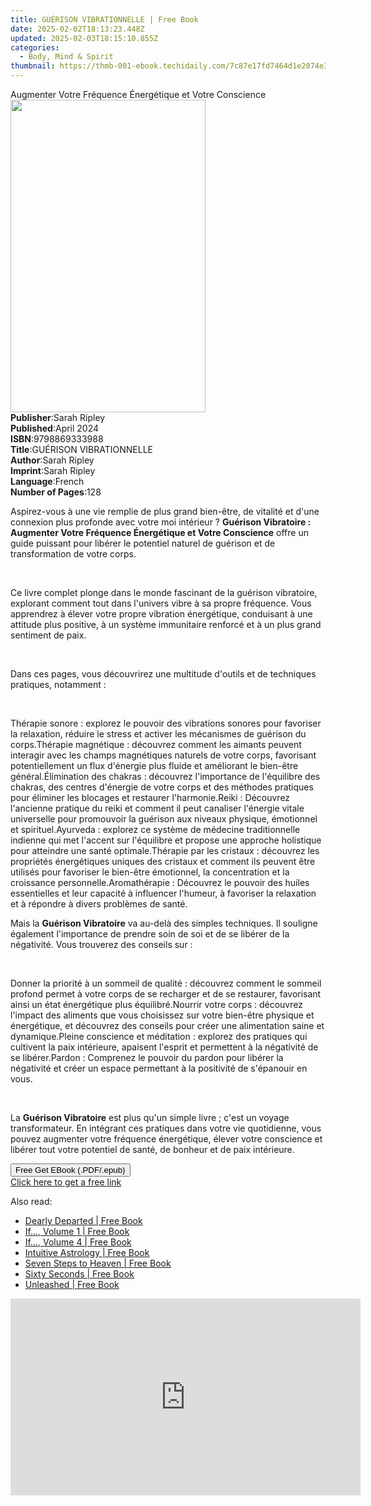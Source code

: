 ```yaml
---
title: GUÉRISON VIBRATIONNELLE | Free Book
date: 2025-02-02T18:13:23.448Z
updated: 2025-02-03T18:15:10.855Z
categories:
  - Body, Mind & Spirit
thumbnail: https://thmb-001-ebook.techidaily.com/7c87e17fd7464d1e2074e38109858d3e81434b4134ff231cf5cda6512a6ca2ed.jpg
---
```

<main id="book-container">
  <div class="flex flex-col">
    <div class="book-brief flex-1 py-6 px-4 sm:p-6 md:py-10 md:px-8">
      <!-- brief-->
      <div class="book-brief-main">
        Augmenter Votre Fréquence Énergétique et Votre Conscience
      </div>
    </div>
    <div
      class="book-meta-info flex-1 grid gap-4 col-start-1 col-end-3 row-start-1 sm:mb-6 sm:grid-cols-4 lg:gap-6 lg:col-start-2 lg:row-end-6 lg:row-span-6 lg:mb-0"
    >
      <div
        class="book-meta-info-left place-content-center mt-4 p-4 text-sm leading-6 col-start-2 col-span-2 dark:text-slate-400"
      >
        <img
          class="w-full h-500 object-cover rounded-lg sm:h-255 sm:col-span-2 lg:col-span-full"
          src="https://img-001-ebook.techidaily.com/fa705de70c31190a81636812f263f212f1b45cd4734bbba0beaeb9ae23a5fe53.jpg"
          alt=""
          width="312"
          height="500"
        />
      </div>
      <div
        class="book-meta-info-right mt-2 col-start-1 row-start-2 col-span-3 self-center"
      >
        <!-- meta data  -->
        <div class="flex flex-col px-4 md:px-8">
          <div class="flex-1">
            <strong>Publisher</strong>:<span class="px-2">Sarah Ripley</span>
          </div>
          <div class="flex-1">
            <strong>Published</strong>:<span class="px-2">April 2024</span>
          </div>
          <div class="flex-1">
            <strong>ISBN</strong>:<span class="px-2">9798869333988</span>
          </div>
          <div class="flex-1">
            <strong>Title</strong>:<span class="px-2"
              >GUÉRISON VIBRATIONNELLE</span
            >
          </div>
          <div class="flex-1">
            <strong>Author</strong>:<span class="px-2">Sarah Ripley</span>
          </div>
          <div class="flex-1">
            <strong>Imprint</strong>:<span class="px-2">Sarah Ripley</span>
          </div>
          <div class="flex-1">
            <strong>Language</strong>:<span class="px-2">French</span>
          </div>
          <div class="flex-1">
            <strong>Number of Pages</strong>:<span class="px-2">128</span>
          </div>
        </div>
      </div>
    </div>
    <div class="book-description flex-1 py-6 px-4 sm:p-6 md:py-10 md:px-8">
      <div class="book-description-main">
        <div accordion-content="" id="description">
          <p>
            Aspirez-vous à une vie remplie de plus grand bien-être, de vitalité
            et d'une connexion plus profonde avec votre moi intérieur ?
            <strong
              >Guérison Vibratoire : Augmenter Votre Fréquence Énergétique et
              Votre Conscience</strong
            >
            offre un guide puissant pour libérer le potentiel naturel de
            guérison et de transformation de votre corps.
          </p>
          <p><br /></p>
          <p>
            Ce livre complet plonge dans le monde fascinant de la guérison
            vibratoire, explorant comment tout dans l'univers vibre à sa propre
            fréquence. Vous apprendrez à élever votre propre vibration
            énergétique, conduisant à une attitude plus positive, à un système
            immunitaire renforcé et à un plus grand sentiment de paix.
          </p>
          <p><br /></p>
          <p>
            Dans ces pages, vous découvrirez une multitude d'outils et de
            techniques pratiques, notamment :
          </p>
          <p><br /></p>
          Thérapie sonore : explorez le pouvoir des vibrations sonores pour
          favoriser la relaxation, réduire le stress et activer les mécanismes
          de guérison du corps.Thérapie magnétique : découvrez comment les
          aimants peuvent interagir avec les champs magnétiques naturels de
          votre corps, favorisant potentiellement un flux d'énergie plus fluide
          et améliorant le bien-être général.Élimination des chakras : découvrez
          l'importance de l'équilibre des chakras, des centres d'énergie de
          votre corps et des méthodes pratiques pour éliminer les blocages et
          restaurer l'harmonie.Reiki : Découvrez l'ancienne pratique du reiki et
          comment il peut canaliser l'énergie vitale universelle pour promouvoir
          la guérison aux niveaux physique, émotionnel et spirituel.Ayurveda :
          explorez ce système de médecine traditionnelle indienne qui met
          l'accent sur l'équilibre et propose une approche holistique pour
          atteindre une santé optimale.Thérapie par les cristaux : découvrez les
          propriétés énergétiques uniques des cristaux et comment ils peuvent
          être utilisés pour favoriser le bien-être émotionnel, la concentration
          et la croissance personnelle.Aromathérapie : Découvrez le pouvoir des
          huiles essentielles et leur capacité à influencer l'humeur, à
          favoriser la relaxation et à répondre à divers problèmes de santé.<br />
          <p>
            Mais la <strong>Guérison Vibratoire</strong> va au-delà des simples
            techniques. Il souligne également l'importance de prendre soin de
            soi et de se libérer de la négativité. Vous trouverez des conseils
            sur :
          </p>
          <p><br /></p>
          Donner la priorité à un sommeil de qualité : découvrez comment le
          sommeil profond permet à votre corps de se recharger et de se
          restaurer, favorisant ainsi un état énergétique plus équilibré.Nourrir
          votre corps : découvrez l'impact des aliments que vous choisissez sur
          votre bien-être physique et énergétique, et découvrez des conseils
          pour créer une alimentation saine et dynamique.Pleine conscience et
          méditation : explorez des pratiques qui cultivent la paix intérieure,
          apaisent l'esprit et permettent à la négativité de se libérer.Pardon :
          Comprenez le pouvoir du pardon pour libérer la négativité et créer un
          espace permettant à la positivité de s'épanouir en vous.
          <p><br /></p>
          <p>
            La <strong>Guérison Vibratoire</strong> est plus qu'un simple livre
            ; c'est un voyage transformateur. En intégrant ces pratiques dans
            votre vie quotidienne, vous pouvez augmenter votre fréquence
            énergétique, élever votre conscience et libérer tout votre potentiel
            de santé, de bonheur et de paix intérieure.
          </p>
        </div>
        <div class="accordion-fader"></div>
      </div>
    </div>
    <div class="book-excerpts flex-1 py-6 px-4 sm:p-6 md:py-10 md:px-8"></div>
    <div
      class="book-about-author flex-1 py-6 px-4 sm:p-6 md:py-10 md:px-8"
    ></div>
    <div class="book-free-get flex-1 py-6 px-4 sm:p-6 md:py-10 md:px-8">
      <button
        id="btn-free-get"
        class="bg-blue-500 hover:bg-blue-700 text-white font-bold py-2 px-4 rounded"
      >
        Free Get EBook (.PDF/.epub)
      </button>
      <div id="countdown-display" class="px-2 text-lg mt-2"></div>
      <a
        id="free-link"
        class="hidden bg-blue-500 hover:bg-blue-700 text-white font-bold py-2 px-4 rounded"
        href="https://www.ebooks.com/en-us/book/211329464/gu-rison-vibrationnelle/sarah-ripley/"
        target="_blank"
        >Click here to get a free link</a
      >
    </div>
    <script>
      let countdownTime = 0;
      let countdownInterval = null;
      document
        .getElementById('btn-free-get')
        .addEventListener('click', startCountdown);
      function startCountdown() {
        countdownTime = new Date().getTime() + 60000 * 3;
        countdownInterval = setInterval(updateCountdown, 1000);
        document.getElementById('btn-free-get').disabled = true;
        document
          .getElementById('btn-free-get')
          .classList.add('bg-gray-500', 'cursor-not-allowed');
      }
      function updateCountdown() {
        let currentTime = new Date().getTime();
        let timeLeft = countdownTime - currentTime;
        let secondsLeft = Math.floor(timeLeft / 1000);
        document.getElementById('countdown-display').innerHTML =
          `Remaining time: ${secondsLeft} seconds.`;
        if (secondsLeft <= 0) {
          clearInterval(countdownInterval);
          document.getElementById('btn-free-get').classList.add('hidden');
          document.getElementById('free-link').classList.remove('hidden');
          document.getElementById('countdown-display').innerHTML = '';
        }
      }
    </script>
  </div>
</main>

<ins class="adsbygoogle"
      style="display:block"
      data-ad-client="ca-pub-7571918770474297"
      data-ad-slot="8358498916"
      data-ad-format="auto"
      data-full-width-responsive="true"></ins>
    

<span class="atpl-alsoreadstyle">Also read:</span>
<div><ul>
<li><a href="https://novels-ebooks.techidaily.com/334057--dearly-departed/"><u>Dearly Departed | Free Book</u></a></li>
<li><a href="https://novels-ebooks.techidaily.com/339612-9780307415615-if-volume-1/"><u>If..., Volume 1 | Free Book</u></a></li>
<li><a href="https://novels-ebooks.techidaily.com/339615-9780307415646-if-volume-4/"><u>If..., Volume 4 | Free Book</u></a></li>
<li><a href="https://novels-ebooks.techidaily.com/339580-9780307415707-intuitive-astrology/"><u>Intuitive Astrology | Free Book</u></a></li>
<li><a href="https://novels-ebooks.techidaily.com/333680-9780743253727-seven-steps-to-heaven/"><u>Seven Steps to Heaven | Free Book</u></a></li>
<li><a href="https://novels-ebooks.techidaily.com/333684-9781416565772-sixty-seconds/"><u>Sixty Seconds | Free Book</u></a></li>
<li><a href="https://novels-ebooks.techidaily.com/333715-9781416595823-unleashed/"><u>Unleashed | Free Book</u></a></li>
</ul></div>

<!-- affiliate ads begin -->
<iframe width="560" height="315" src="https://www.youtube.com/embed/j5gTm5KxtQ0?si=onF1rBS2nEM5nLGg" title="YouTube video player" frameborder="0" allow="accelerometer; autoplay; clipboard-write; encrypted-media; gyroscope; picture-in-picture; web-share" referrerpolicy="strict-origin-when-cross-origin" allowfullscreen></iframe>
<!-- affiliate ads end -->

